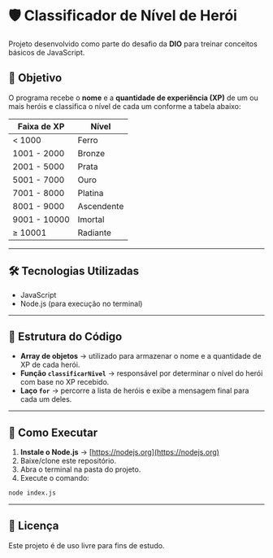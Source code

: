 # 🛡️ Classificador de Nível de Herói

Projeto desenvolvido como parte do desafio da **DIO** para treinar conceitos básicos de JavaScript.

## 📌 Objetivo
O programa recebe o **nome** e a **quantidade de experiência (XP)** de um ou mais heróis e classifica o nível de cada um conforme a tabela abaixo:

| Faixa de XP | Nível        |
|-------------|--------------|
| < 1000      | Ferro        |
| 1001 - 2000 | Bronze       |
| 2001 - 5000 | Prata        |
| 5001 - 7000 | Ouro         |
| 7001 - 8000 | Platina      |
| 8001 - 9000 | Ascendente   |
| 9001 - 10000| Imortal      |
| ≥ 10001     | Radiante     |

---

## 🛠 Tecnologias Utilizadas
- JavaScript
- Node.js (para execução no terminal)

---

## 📂 Estrutura do Código

- **Array de objetos** → utilizado para armazenar o nome e a quantidade de XP de cada herói.
- **Função `classificarNivel`** → responsável por determinar o nível do herói com base no XP recebido.
- **Laço `for`** → percorre a lista de heróis e exibe a mensagem final para cada um deles.

---

## 🚀 Como Executar
1. **Instale o Node.js** → [https://nodejs.org](https://nodejs.org)
2. Baixe/clone este repositório.
3. Abra o terminal na pasta do projeto.
4. Execute o comando:

```bash
node index.js
```
---

## 📄 Licença
Este projeto é de uso livre para fins de estudo.
